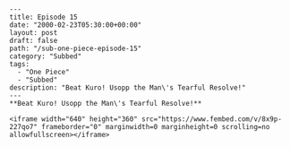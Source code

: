 
	---
	title: Episode 15
	date: "2000-02-23T05:30:00+00:00"
	layout: post
	draft: false
	path: "/sub-one-piece-episode-15"
	category: "Subbed"
	tags:
	  - "One Piece"
	  - "Subbed"
	description: "Beat Kuro! Usopp the Man\'s Tearful Resolve!"
	---
	**Beat Kuro! Usopp the Man\'s Tearful Resolve!**

	<iframe width="640" height="360" src="https://www.fembed.com/v/8x9p-227qo7" frameborder="0" marginwidth=0 marginheight=0 scrolling=no allowfullscreen></iframe>
	